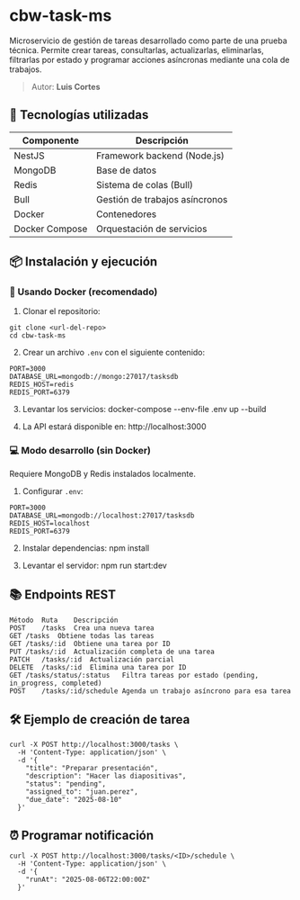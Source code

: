 # cbw-task-ms  

  Microservicio de gestión de tareas desarrollado como parte de una prueba técnica. Permite crear tareas, consultarlas, actualizarlas, eliminarlas, filtrarlas por estado y programar acciones asíncronas mediante una cola de trabajos.  

  > Autor: **Luis Cortes**  
## 🚀 Tecnologías utilizadas 

  | Componente    | Descripción                      |
  |---------------|----------------------------------|
  | NestJS        | Framework backend (Node.js)      |
  | MongoDB       | Base de datos                    |
  | Redis         | Sistema de colas (Bull)          |
  | Bull          | Gestión de trabajos asíncronos   |
  | Docker        | Contenedores                     |
  | Docker Compose| Orquestación de servicios        |

## 📦 Instalación y ejecución 
### 🔧 Usando Docker (recomendado) 

  1. Clonar el repositorio: 

    git clone <url-del-repo> 
    cd cbw-task-ms  

  2. Crear un archivo `.env` con el siguiente contenido: 

    PORT=3000 
    DATABASE_URL=mongodb://mongo:27017/tasksdb 
    REDIS_HOST=redis 
    REDIS_PORT=6379  

  3. Levantar los servicios: 
    docker-compose --env-file .env up --build  

  4. La API estará disponible en: http://localhost:3000  

### 💻 Modo desarrollo (sin Docker) 
  Requiere MongoDB y Redis instalados localmente. 

  1. Configurar `.env`: 

    PORT=3000 
    DATABASE_URL=mongodb://localhost:27017/tasksdb 
    REDIS_HOST=localhost 
    REDIS_PORT=6379  

  2. Instalar dependencias: 
    npm install  

  3. Levantar el servidor: 
    npm run start:dev  
    
## 📚 Endpoints REST  

    Método	Ruta	Descripción
    POST	/tasks	Crea una nueva tarea
    GET	/tasks	Obtiene todas las tareas
    GET	/tasks/:id	Obtiene una tarea por ID
    PUT	/tasks/:id	Actualización completa de una tarea
    PATCH	/tasks/:id	Actualización parcial
    DELETE	/tasks/:id	Elimina una tarea por ID
    GET	/tasks/status/:status	Filtra tareas por estado (pending, in_progress, completed)
    POST	/tasks/:id/schedule	Agenda un trabajo asíncrono para esa tarea

## 🛠️ Ejemplo de creación de tarea 

    curl -X POST http://localhost:3000/tasks \
      -H 'Content-Type: application/json' \
      -d '{
        "title": "Preparar presentación",
        "description": "Hacer las diapositivas",
        "status": "pending",
        "assigned_to": "juan.perez",
        "due_date": "2025-08-10"
      }'


## ⏰ Programar notificación 

    curl -X POST http://localhost:3000/tasks/<ID>/schedule \
      -H 'Content-Type: application/json' \
      -d '{
        "runAt": "2025-08-06T22:00:00Z"
      }'
